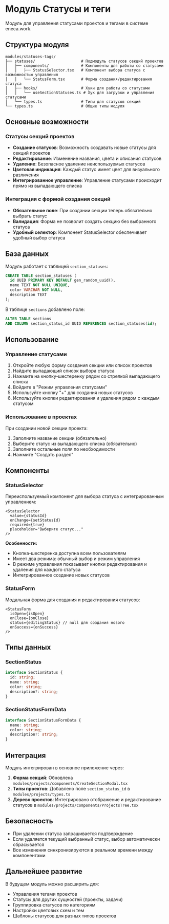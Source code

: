 # Модуль Статусы и теги

Модуль для управления статусами проектов и тегами в системе eneca.work.

## Структура модуля

```
modules/statuses-tags/
├── statuses/                    # Подмодуль статусов секций проектов
│   ├── components/              # Компоненты для работы со статусами
│   │   ├── StatusSelector.tsx   # Компонент выбора статуса с возможностью управления
│   │   └── StatusForm.tsx       # Форма создания/редактирования статуса
│   ├── hooks/                   # Хуки для работы со статусами
│   │   └── useSectionStatuses.ts # Хук для загрузки и управления статусами
│   └── types.ts                 # Типы для статусов секций
└── types.ts                     # Общие типы модуля
```

## Основные возможности

### Статусы секций проектов

- **Создание статусов**: Возможность создавать новые статусы для секций проектов
- **Редактирование**: Изменение названия, цвета и описания статусов
- **Удаление**: Безопасное удаление неиспользуемых статусов
- **Цветовая индикация**: Каждый статус имеет цвет для визуального различения
- **Интегрированное управление**: Управление статусами происходит прямо из выпадающего списка

### Интеграция с формой создания секций

- **Обязательное поле**: При создании секции теперь обязательно выбрать статус
- **Валидация**: Форма не позволит создать секцию без выбранного статуса
- **Удобный селектор**: Компонент StatusSelector обеспечивает удобный выбор статуса

## База данных

Модуль работает с таблицей `section_statuses`:

```sql
CREATE TABLE section_statuses (
  id UUID PRIMARY KEY DEFAULT gen_random_uuid(),
  name TEXT NOT NULL UNIQUE,
  color VARCHAR NOT NULL,
  description TEXT
);
```

В таблице `sections` добавлено поле:

```sql
ALTER TABLE sections 
ADD COLUMN section_status_id UUID REFERENCES section_statuses(id);
```

## Использование

### Управление статусами

1. Откройте любую форму создания секции или список проектов
2. Найдите выпадающий список выбора статуса
3. Нажмите на кнопку-шестеренку рядом со стрелкой выпадающего списка
4. Войдите в "Режим управления статусами"
5. Используйте кнопку "+" для создания новых статусов
6. Используйте кнопки редактирования и удаления рядом с каждым статусом

### Использование в проектах

При создании новой секции проекта:

1. Заполните название секции (обязательно)
2. Выберите статус из выпадающего списка (обязательно)
3. Заполните остальные поля по необходимости
4. Нажмите "Создать раздел"

## Компоненты

### StatusSelector

Переиспользуемый компонент для выбора статуса с интегрированным управлением:

```tsx
<StatusSelector
  value={statusId}
  onChange={setStatusId}
  required={true}
  placeholder="Выберите статус..."
/>
```

**Особенности:**
- Кнопка-шестеренка доступна всем пользователям
- Имеет два режима: обычный выбор и режим управления
- В режиме управления показывает кнопки редактирования и удаления для каждого статуса
- Интегрированное создание новых статусов

### StatusForm

Модальная форма для создания и редактирования статусов:

```tsx
<StatusForm
  isOpen={isOpen}
  onClose={onClose}
  status={editingStatus} // null для создания нового
  onSuccess={onSuccess}
/>
```

## Типы данных

### SectionStatus

```typescript
interface SectionStatus {
  id: string;
  name: string;
  color: string;
  description?: string;
}
```

### SectionStatusFormData

```typescript
interface SectionStatusFormData {
  name: string;
  color: string;
  description?: string;
}
```

## Интеграция

Модуль интегрирован в основное приложение через:

1. **Форма секций**: Обновлена `modules/projects/components/CreateSectionModal.tsx`
2. **Типы проектов**: Добавлено поле `section_status_id` в `modules/projects/types.ts`
3. **Дерево проектов**: Интегрировано отображение и редактирование статусов в `modules/projects/components/ProjectsTree.tsx`

## Безопасность

- При удалении статуса запрашивается подтверждение
- Если удаляется текущий выбранный статус, выбор автоматически сбрасывается
- Все изменения синхронизируются в реальном времени между компонентами

## Дальнейшее развитие

В будущем модуль можно расширить для:

- Управления тегами проектов
- Статусы для других сущностей (проекты, задачи)
- Группировка статусов по категориям
- Настройки цветовых схем и тем
- Шаблоны статусов для разных типов проектов 